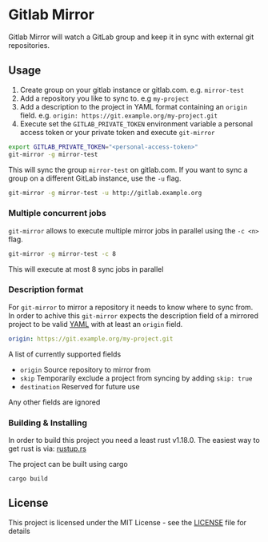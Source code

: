 # Gitlab Mirror

Gitlab Mirror will watch a GitLab group and keep it in sync with external git repositories.

## Usage

1. Create group on your gitlab instance or gitlab.com. e.g. `mirror-test`
2. Add a repository you like to sync to. e.g `my-project`
3. Add a description to the project in YAML format containing an `origin` field. e.g. `origin: https://git.example.org/my-project.git`
4. Execute  set the `GITLAB_PRIVATE_TOKEN` environment variable a personal access token or your private token and execute `git-mirror`

``` sh
export GITLAB_PRIVATE_TOKEN="<personal-access-token>"
git-mirror -g mirror-test
```

This will sync the group `mirror-test` on gitlab.com. If you want to sync a group on a different GitLab instance, use the `-u` flag.

``` sh
git-mirror -g mirror-test -u http://gitlab.example.org
```

### Multiple concurrent jobs

`git-mirror` allows to execute multiple mirror jobs in parallel using the `-c <n>` flag.

``` sh
git-mirror -g mirror-test -c 8
```

This will execute at most 8 sync jobs in parallel

### Description format

For `git-mirror` to mirror a repository it needs to know where to sync from.
In order to achive this `git-mirror` expects the description field of a mirrored project to
be valid [YAML](http://yaml.org/) with at least an `origin` field.

``` yaml
origin: https://git.example.org/my-project.git
```

A list of currently supported fields

- `origin` Source repository to mirror from
- `skip`   Temporarily exclude a project from syncing by adding `skip: true`
- `destination` Reserved for future use

Any other fields are ignored

### Building & Installing

In order to build this project you need a least rust v1.18.0. The easiest way to get rust is via: [rustup.rs](http://rustup.rs/)

The project can be built using cargo

```
cargo build
```

## License

This project is licensed under the MIT License - see the [LICENSE](LICENSE) file for details
